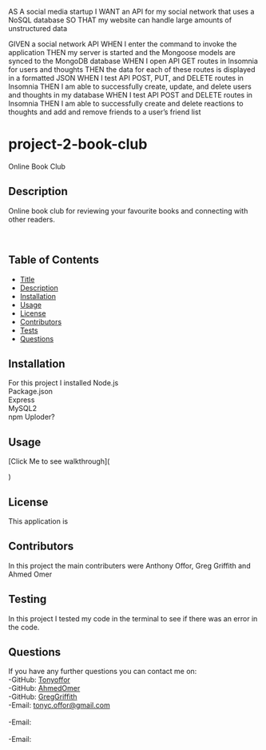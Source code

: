 AS A social media startup
I WANT an API for my social network that uses a NoSQL database
SO THAT my website can handle large amounts of unstructured data

GIVEN a social network API
WHEN I enter the command to invoke the application
THEN my server is started and the Mongoose models are synced to the MongoDB database
WHEN I open API GET routes in Insomnia for users and thoughts
THEN the data for each of these routes is displayed in a formatted JSON
WHEN I test API POST, PUT, and DELETE routes in Insomnia
THEN I am able to successfully create, update, and delete users and thoughts in my database
WHEN I test API POST and DELETE routes in Insomnia
THEN I am able to successfully create and delete reactions to thoughts and add and remove friends to a user’s friend list



# project-2-book-club


Online Book Club <br />


  ## Description
  
Online book club for reviewing your favourite books and connecting with other readers.



   <br />
 
  ## Table of Contents
  - [Title](#title)
  - [Description](#description)
  - [Installation](#installation)
  - [Usage](#usage)
  - [License](#license)
  - [Contributors](#contributors)
  - [Tests](#tests)
  - [Questions](#questions)

  ## Installation
For this project I installed Node.js <br> Package.json <br> Express <br> MySQL2 <br> npm Uploder? 

## Usage


[Click Me to see walkthrough](
    
)  <br />
## License

This application is  


## Contributors
In this project the main contributers were Anthony Offor, Greg Griffith and Ahmed Omer

## Testing
In this project I tested my code in the terminal to see if there was an error in the code.

## Questions
If you have any further questions you can contact me on:<br />
  -GitHub: [Tonyoffor](https://github.com/Tonyoffor)<br />
  -GitHub: [AhmedOmer]()<br>
  -GitHub: [GregGriffith]()
<br />
  -Email: tonyc.offor@gmail.com<br /><br />
  -Email: <br /><br />
  -Email: <br /><br />
